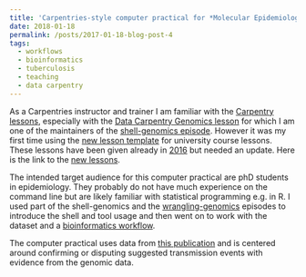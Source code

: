 ```yaml
---
title: 'Carpentries-style computer practical for *Molecular Epidemiology of Infectious Diseases*'
date: 2018-01-18
permalink: /posts/2017-01-18-blog-post-4
tags:
  - workflows
  - bioinformatics
  - tuberculosis
  - teaching
  - data carpentry
---
```


As a Carpentries instructor and trainer I am familiar with the 
[Carpentry lessons](https://software-carpentry.org/lessons/), especially with the 
[Data Carpentry Genomics lesson](http://www.datacarpentry.org/lessons/#genomics-workshop) 
for which I am one of the maintainers of the [shell-genomics episode](http://www.datacarpentry.org/shell-genomics/).
However it was my first time using the [new lesson template](http://swcarpentry.github.io/lesson-example/) 
for university course lessons. These lessons have been given already in [2016](https://github.com/aschuerch/MolEpiCourse/wiki) 
but needed an update. Here is the link to the 
[new lessons](https://aschuerch.github.io/MolecularEpidemiology_AnalysisWGS/).

The intended target audience for this computer practical are phD students in epidemiology. 
They probably do not have much experience on the command line but are likely familiar with statistical 
programming e.g. in R. I used part of the shell-genomics and the 
[wrangling-genomics](http://www.datacarpentry.org/wrangling-genomics/) episodes to introduce the shell 
and tool usage and then went on to work with the dataset and a [bioinformatics workflow]( MolecularEpidemiology_AnalysisWGS/fig/Workflow.png).


The computer practical uses data from [this publication](https://bmcinfectdis.biomedcentral.com/articles/10.1186/1471-2334-13-110) 
and is centered around confirming or disputing suggested transmission events with evidence from the genomic data.
